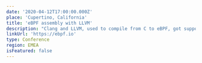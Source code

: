 ```yaml
---
date: '2020-04-12T17:00:00.000Z'
place: 'Cupertino, California'
title: 'eBPF assembly with LLVM'
description: "Clang and LLVM, used to compile from C to eBPF, got support for eBPF assembly in version 6.0. Let's have a look at it."
linkUrl: 'https://ebpf.io'
type: Conference
region: EMEA
isFeatured: false
---
```

